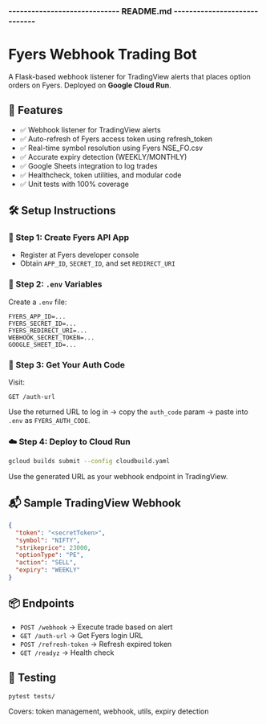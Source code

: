 ### ----------------------------- README.md -----------------------------
# Fyers Webhook Trading Bot

A Flask-based webhook listener for TradingView alerts that places option orders on Fyers.
Deployed on **Google Cloud Run**.

## 🚀 Features
- ✅ Webhook listener for TradingView alerts
- ✅ Auto-refresh of Fyers access token using refresh_token
- ✅ Real-time symbol resolution using Fyers NSE_FO.csv
- ✅ Accurate expiry detection (WEEKLY/MONTHLY)
- ✅ Google Sheets integration to log trades
- ✅ Healthcheck, token utilities, and modular code
- ✅ Unit tests with 100% coverage

## 🛠 Setup Instructions

### 🔑 Step 1: Create Fyers API App
- Register at Fyers developer console
- Obtain `APP_ID`, `SECRET_ID`, and set `REDIRECT_URI`

### 🔐 Step 2: `.env` Variables
Create a `.env` file:
```
FYERS_APP_ID=...
FYERS_SECRET_ID=...
FYERS_REDIRECT_URI=...
WEBHOOK_SECRET_TOKEN=...
GOOGLE_SHEET_ID=...
```

### 🔁 Step 3: Get Your Auth Code
Visit:
```
GET /auth-url
```
Use the returned URL to log in → copy the `auth_code` param → paste into `.env` as `FYERS_AUTH_CODE`.

### ☁️ Step 4: Deploy to Cloud Run
```bash
gcloud builds submit --config cloudbuild.yaml
```
Use the generated URL as your webhook endpoint in TradingView.

## 📬 Sample TradingView Webhook
```json
{
  "token": "<secretToken>",
  "symbol": "NIFTY", 
  "strikeprice": 23000,
  "optionType": "PE",
  "action": "SELL",
  "expiry": "WEEKLY"
}
```

## 📦 Endpoints
- `POST /webhook` → Execute trade based on alert
- `GET /auth-url` → Get Fyers login URL
- `POST /refresh-token` → Refresh expired token
- `GET /readyz` → Health check

## 🧪 Testing
```bash
pytest tests/
```
Covers: token management, webhook, utils, expiry detection


